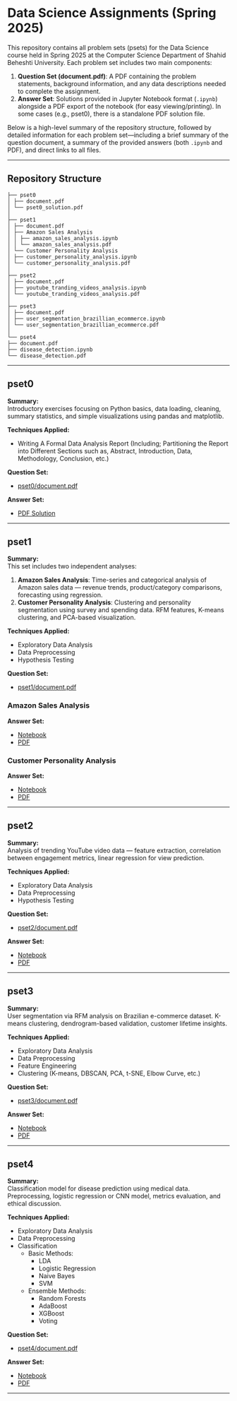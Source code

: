 # Data Science Assignments (Spring 2025)

This repository contains all problem sets (psets) for the Data Science course held in Spring 2025 at the Computer Science Department of Shahid Beheshti University. Each problem set includes two main components:

1. **Question Set (document.pdf)**: A PDF containing the problem statements, background information, and any data descriptions needed to complete the assignment.  
2. **Answer Set**: Solutions provided in Jupyter Notebook format (`.ipynb`) alongside a PDF export of the notebook (for easy viewing/printing). In some cases (e.g., pset0), there is a standalone PDF solution file.

Below is a high-level summary of the repository structure, followed by detailed information for each problem set—including a brief summary of the question document, a summary of the provided answers (both `.ipynb` and PDF), and direct links to all files.

---

## Repository Structure

```
├── pset0
│ ├── document.pdf
│ └── pset0_solution.pdf
│
├── pset1
│ ├── document.pdf
│ ├── Amazon Sales Analysis
│ │ ├── amazon_sales_analysis.ipynb
│ │ └── amazon_sales_analysis.pdf
│ └── Customer Personality Analysis
│ ├── customer_personality_analysis.ipynb
│ └── customer_personality_analysis.pdf
│
├── pset2
│ ├── document.pdf
│ ├── youtube_tranding_videos_analysis.ipynb
│ └── youtube_tranding_videos_analysis.pdf
│
├── pset3
│ ├── document.pdf
│ ├── user_segmentation_brazillian_ecommerce.ipynb
│ └── user_segmentation_brazillian_ecommerce.pdf
│
└── pset4
├── document.pdf
├── disease_detection.ipynb
└── disease_detection.pdf

```


---

## pset0

**Summary:**  
Introductory exercises focusing on Python basics, data loading, cleaning, summary statistics, and simple visualizations using pandas and matplotlib.

**Techniques Applied:**  
- Writing A Formal Data Analysis Report (Including; Partitioning the Report into Different Sections such as, Abstract, Introduction, Data, Methodology, Conclusion, etc.)

**Question Set:**  
- [pset0/document.pdf](pset0/document.pdf)  

**Answer Set:**  
- [PDF Solution](pset0/pset0_solution.pdf)  

---

## pset1

**Summary:**  
This set includes two independent analyses:  
1. **Amazon Sales Analysis**: Time-series and categorical analysis of Amazon sales data — revenue trends, product/category comparisons, forecasting using regression.  
2. **Customer Personality Analysis**: Clustering and personality segmentation using survey and spending data. RFM features, K-means clustering, and PCA-based visualization.

**Techniques Applied:**  
- Exploratory Data Analysis
- Data Preprocessing
- Hypothesis Testing

**Question Set:**  
- [pset1/document.pdf](pset1/document.pdf)  

### Amazon Sales Analysis

**Answer Set:**  
- [Notebook](pset1/Amazon%20Sales%20Analysis/amazon_sales_analysis.ipynb)  
- [PDF](pset1/Amazon%20Sales%20Analysis/amazon_sales_analysis.pdf)  

### Customer Personality Analysis

**Answer Set:**  
- [Notebook](pset1/Customer%20Personality%20Analysis/customer_personality_analysis.ipynb)  
- [PDF](pset1/Customer%20Personality%20Analysis/customer_personality_analysis.pdf)  

---

## pset2

**Summary:**  
Analysis of trending YouTube video data — feature extraction, correlation between engagement metrics, linear regression for view prediction.

**Techniques Applied:**  
- Exploratory Data Analysis
- Data Preprocessing
- Hypothesis Testing

**Question Set:**  
- [pset2/document.pdf](pset2/document.pdf)  

**Answer Set:**  
- [Notebook](pset2/youtube_tranding_videos_analysis.ipynb)  
- [PDF](pset2/youtube_tranding_videos_analysis.pdf)  

---

## pset3

**Summary:**  
User segmentation via RFM analysis on Brazilian e-commerce dataset. K-means clustering, dendrogram-based validation, customer lifetime insights.

**Techniques Applied:**  
- Exploratory Data Analysis
- Data Preprocessing
- Feature Engineering
- Clustering (K-means, DBSCAN, PCA, t-SNE, Elbow Curve, etc.)

**Question Set:**  
- [pset3/document.pdf](pset3/document.pdf)  

**Answer Set:**  
- [Notebook](pset3/user_segmentation_brazillian_ecommerce.ipynb)  
- [PDF](pset3/user_segmentation_brazillian_ecommerce.pdf)  

---

## pset4

**Summary:**  
Classification model for disease prediction using medical data. Preprocessing, logistic regression or CNN model, metrics evaluation, and ethical discussion.

**Techniques Applied:**  
- Exploratory Data Analysis
- Data Preprocessing
- Classification
  - Basic Methods:
    - LDA
    - Logistic Regression
    - Naive Bayes
    - SVM
  - Ensemble Methods:
    - Random Forests
    - AdaBoost
    - XGBoost
    - Voting

**Question Set:**  
- [pset4/document.pdf](pset4/document.pdf)  

**Answer Set:**  
- [Notebook](pset4/disease_detection.ipynb)  
- [PDF](pset4/disease_detection.pdf)  

---
